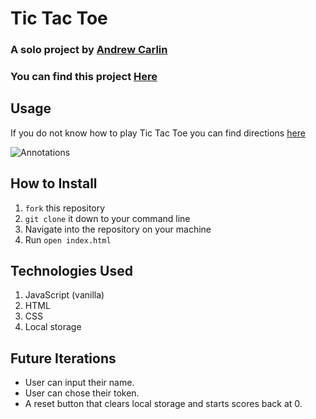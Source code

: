 # Tic Tac Toe

### A solo project by [Andrew Carlin](https://github.com/AndieDrew)
### You can find this project [Here](https://andiedrew.github.io/TicTacToe/)

## Usage

If you do not know how to play Tic Tac Toe you can find directions [here](https://en.wikipedia.org/wiki/Tic-tac-toe)


![Annotations](https://media.giphy.com/media/Bb86WBCaaCD0BFj1lW/giphy.gif)

## How to Install
1. `fork` this repository
2. `git clone` it down to your command line
3. Navigate into the repository on your machine
4. Run `open index.html`

## Technologies Used
1. JavaScript (vanilla)
2. HTML
3. CSS
4. Local storage

## Future Iterations
- User can input their name.
- User can chose their token.
- A reset button that clears local storage and starts scores back at 0.

